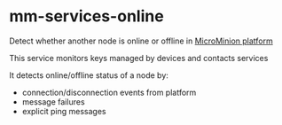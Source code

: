 # mm-services-online
Detect whether another node is online or offline in [MicroMinion platform](https://github.com/MicroMinion/mm-platform/)

This service monitors keys managed by devices and contacts services

It detects online/offline status of a node by:
- connection/disconnection events from platform
- message failures
- explicit ping messages
